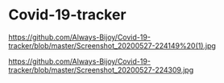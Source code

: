 # Covid-19-tracker

https://github.com/Always-Bijoy/Covid-19-tracker/blob/master/Screenshot_20200527-224149%20(1).jpg

https://github.com/Always-Bijoy/Covid-19-tracker/blob/master/Screenshot_20200527-224309.jpg
